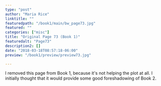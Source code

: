 ```yaml
---
type: "post"
author: "Maria Rice"
linktitle: ""
featuredpath: "/book1/main/bw_page73.jpg"
featured: ""
categories: ["misc"]
title: "Original Page 73 (Book 1)"
featuredalt: "Page73"
description2: []
date: "2018-03-18T08:57:18-06:00"
preview: "/book1/preview/preview73.jpg"

---
```


I removed this page from Book 1, because it's not helping the plot at all.
I initially thought that it would provide some good foreshadowing of Book 2.
